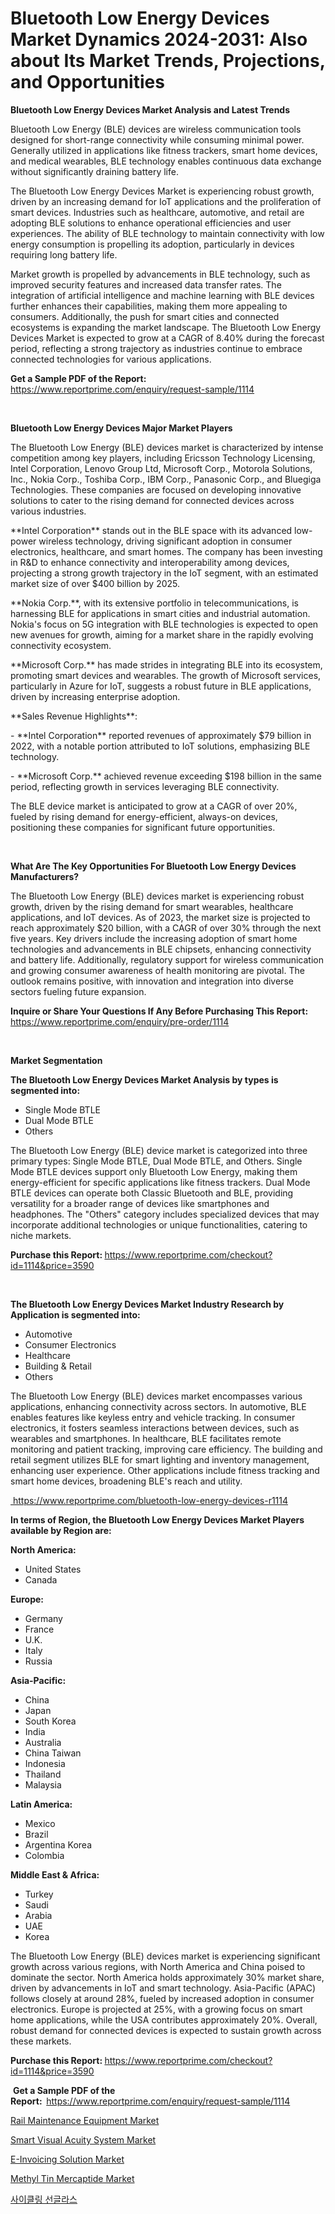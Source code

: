 <p><h1>Bluetooth Low Energy Devices Market Dynamics 2024-2031: Also about Its Market Trends, Projections, and Opportunities</h1></p><p><strong>Bluetooth Low Energy Devices Market Analysis and Latest Trends</strong></p>
<p><p>Bluetooth Low Energy (BLE) devices are wireless communication tools designed for short-range connectivity while consuming minimal power. Generally utilized in applications like fitness trackers, smart home devices, and medical wearables, BLE technology enables continuous data exchange without significantly draining battery life.</p><p>The Bluetooth Low Energy Devices Market is experiencing robust growth, driven by an increasing demand for IoT applications and the proliferation of smart devices. Industries such as healthcare, automotive, and retail are adopting BLE solutions to enhance operational efficiencies and user experiences. The ability of BLE technology to maintain connectivity with low energy consumption is propelling its adoption, particularly in devices requiring long battery life.</p><p>Market growth is propelled by advancements in BLE technology, such as improved security features and increased data transfer rates. The integration of artificial intelligence and machine learning with BLE devices further enhances their capabilities, making them more appealing to consumers. Additionally, the push for smart cities and connected ecosystems is expanding the market landscape. The Bluetooth Low Energy Devices Market is expected to grow at a CAGR of 8.40% during the forecast period, reflecting a strong trajectory as industries continue to embrace connected technologies for various applications.</p></p>
<p><strong>Get a Sample PDF of the Report:&nbsp;</strong> <a href="https://www.reportprime.com/enquiry/request-sample/1114">https://www.reportprime.com/enquiry/request-sample/1114</a></p>
<p>&nbsp;</p>
<p><strong>Bluetooth Low Energy Devices Major Market Players</strong></p>
<p><p>The Bluetooth Low Energy (BLE) devices market is characterized by intense competition among key players, including Ericsson Technology Licensing, Intel Corporation, Lenovo Group Ltd, Microsoft Corp., Motorola Solutions, Inc., Nokia Corp., Toshiba Corp., IBM Corp., Panasonic Corp., and Bluegiga Technologies. These companies are focused on developing innovative solutions to cater to the rising demand for connected devices across various industries.</p><p>**Intel Corporation** stands out in the BLE space with its advanced low-power wireless technology, driving significant adoption in consumer electronics, healthcare, and smart homes. The company has been investing in R&D to enhance connectivity and interoperability among devices, projecting a strong growth trajectory in the IoT segment, with an estimated market size of over $400 billion by 2025.</p><p>**Nokia Corp.**, with its extensive portfolio in telecommunications, is harnessing BLE for applications in smart cities and industrial automation. Nokia's focus on 5G integration with BLE technologies is expected to open new avenues for growth, aiming for a market share in the rapidly evolving connectivity ecosystem.</p><p>**Microsoft Corp.** has made strides in integrating BLE into its ecosystem, promoting smart devices and wearables. The growth of Microsoft services, particularly in Azure for IoT, suggests a robust future in BLE applications, driven by increasing enterprise adoption.</p><p>**Sales Revenue Highlights**: </p><p>- **Intel Corporation** reported revenues of approximately $79 billion in 2022, with a notable portion attributed to IoT solutions, emphasizing BLE technology.</p><p>- **Microsoft Corp.** achieved revenue exceeding $198 billion in the same period, reflecting growth in services leveraging BLE connectivity.</p><p>The BLE device market is anticipated to grow at a CAGR of over 20%, fueled by rising demand for energy-efficient, always-on devices, positioning these companies for significant future opportunities.</p></p>
<p>&nbsp;</p>
<p><strong>What Are The Key Opportunities For Bluetooth Low Energy Devices Manufacturers?</strong></p>
<p><p>The Bluetooth Low Energy (BLE) devices market is experiencing robust growth, driven by the rising demand for smart wearables, healthcare applications, and IoT devices. As of 2023, the market size is projected to reach approximately $20 billion, with a CAGR of over 30% through the next five years. Key drivers include the increasing adoption of smart home technologies and advancements in BLE chipsets, enhancing connectivity and battery life. Additionally, regulatory support for wireless communication and growing consumer awareness of health monitoring are pivotal. The outlook remains positive, with innovation and integration into diverse sectors fueling future expansion.</p></p>
<p><strong>Inquire or Share Your Questions If Any Before Purchasing This Report:</strong> <a href="https://www.reportprime.com/enquiry/pre-order/1114">https://www.reportprime.com/enquiry/pre-order/1114</a></p>
<p>&nbsp;</p>
<p><strong>Market Segmentation</strong></p>
<p><strong>The Bluetooth Low Energy Devices Market Analysis by types is segmented into:</strong></p>
<p><ul><li>Single Mode BTLE</li><li>Dual Mode BTLE</li><li>Others</li></ul></p>
<p><p>The Bluetooth Low Energy (BLE) device market is categorized into three primary types: Single Mode BTLE, Dual Mode BTLE, and Others. Single Mode BTLE devices support only Bluetooth Low Energy, making them energy-efficient for specific applications like fitness trackers. Dual Mode BTLE devices can operate both Classic Bluetooth and BLE, providing versatility for a broader range of devices like smartphones and headphones. The "Others" category includes specialized devices that may incorporate additional technologies or unique functionalities, catering to niche markets.</p></p>
<p><strong>Purchase this Report:&nbsp;</strong><a href="https://www.reportprime.com/checkout?id=1114&price=3590">https://www.reportprime.com/checkout?id=1114&price=3590</a></p>
<p>&nbsp;</p>
<p><strong>The Bluetooth Low Energy Devices Market Industry Research by Application is segmented into:</strong></p>
<p><ul><li>Automotive</li><li>Consumer Electronics</li><li>Healthcare</li><li>Building & Retail</li><li>Others</li></ul></p>
<p><p>The Bluetooth Low Energy (BLE) devices market encompasses various applications, enhancing connectivity across sectors. In automotive, BLE enables features like keyless entry and vehicle tracking. In consumer electronics, it fosters seamless interactions between devices, such as wearables and smartphones. In healthcare, BLE facilitates remote monitoring and patient tracking, improving care efficiency. The building and retail segment utilizes BLE for smart lighting and inventory management, enhancing user experience. Other applications include fitness tracking and smart home devices, broadening BLE's reach and utility.</p></p>
<p><a href="https://www.reportprime.com/bluetooth-low-energy-devices-r1114">&nbsp;https://www.reportprime.com/bluetooth-low-energy-devices-r1114</a></p>
<p><strong>In terms of Region, the Bluetooth Low Energy Devices Market Players available by Region are:</strong></p>
<p>
    <p> <strong> North America: </strong>
        <ul>
            <li>United States</li>
            <li>Canada</li>
        </ul>
        </p> 
    <p> <strong> Europe: </strong>
        <ul>
            <li>Germany</li>
            <li>France</li>
            <li>U.K.</li>
            <li>Italy</li>
            <li>Russia</li>
        </ul>
        </p> 
    <p> <strong> Asia-Pacific: </strong>
        <ul>
            <li>China</li>
            <li>Japan</li>
            <li>South Korea</li>
            <li>India</li>
            <li>Australia</li>
            <li>China Taiwan</li>
            <li>Indonesia</li>
            <li>Thailand</li>
            <li>Malaysia</li>
        </ul>
        </p> 
    <p> <strong> Latin America: </strong>
        <ul>
            <li>Mexico</li>
            <li>Brazil</li>
            <li>Argentina Korea</li>
            <li>Colombia</li>
        </ul>
        </p> 
    <p> <strong> Middle East & Africa: </strong>
        <ul>
            <li>Turkey</li>
            <li>Saudi</li>
            <li>Arabia</li>
            <li>UAE</li>
            <li>Korea</li>
        </ul>
    </p>
    </p>
<p><p>The Bluetooth Low Energy (BLE) devices market is experiencing significant growth across various regions, with North America and China poised to dominate the sector. North America holds approximately 30% market share, driven by advancements in IoT and smart technology. Asia-Pacific (APAC) follows closely at around 28%, fueled by increased adoption in consumer electronics. Europe is projected at 25%, with a growing focus on smart home applications, while the USA contributes approximately 20%. Overall, robust demand for connected devices is expected to sustain growth across these markets.</p></p>
<p><strong>Purchase this Report: </strong><a href="https://www.reportprime.com/checkout?id=1114&price=3590">https://www.reportprime.com/checkout?id=1114&price=3590</a></p>
<p>&nbsp;<strong>Get a Sample PDF of the Report:&nbsp;&nbsp;</strong><a href="https://www.reportprime.com/enquiry/request-sample/1114">https://www.reportprime.com/enquiry/request-sample/1114</a></p>
<p><strong></strong></p>
<p><p><a href="https://medium.com/@ikki1019/rail-maintenance-equipment-market-industry-trends-and-forecast-for-period-from-2024-to-2031-c9f81d26d6ff">Rail Maintenance Equipment Market</a></p><p><a href="https://issuu.com/reportprime-2/docs/smart-visual-acuity-system-market-s_877a17880a5b43">Smart Visual Acuity System Market</a></p><p><a href="https://issuu.com/reportprime-2/docs/e-invoicing-solution-market-size-20_4715a84faa2d54">E-Invoicing Solution Market</a></p><p><a href="https://www.linkedin.com/pulse/methyl-tin-mercaptide-market-global-insights-regional-analysis-pqskf?trackingId=CsVOvz89TIKpnepE85O0Lw%3D%3D">Methyl Tin Mercaptide Market</a></p><p><a href="https://medium.com/@ayesakhan333/%EC%82%AC%EC%9D%B4%ED%81%B4%EB%A7%81-%EC%84%A0%EA%B8%80%EB%9D%BC%EC%8A%A4-%EC%8B%9C%EC%9E%A5%EC%97%90%EC%84%9C%EC%9D%98-%EC%84%B1%EC%9E%A5-%EA%B8%B0%ED%9A%8C%EC%99%80-%EB%8F%84%EC%A0%84-%EA%B3%BC%EC%A0%9C%EB%8A%94-%EB%AC%B4%EC%97%87%EC%9D%B8%EA%B0%80%EC%9A%94-462b47491648">사이클링 선글라스</a></p></p>